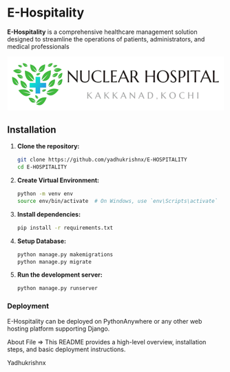 # E-Hospitality

**E-Hospitality** is a comprehensive healthcare management solution designed to streamline the operations of patients, administrators, and medical professionals 

<img src="https://raw.githubusercontent.com/haplle/image-host-temporary/main/logo.png" alt="Nuclear Hospital Logo" class="logo">

## Installation

1. **Clone the repository:**
     ```bash
   git clone https://github.com/yadhukrishnx/E-HOSPITALITY
   cd E-HOSPITALITY

2. **Create Virtual Environment:**
     ```bash
     python -m venv env
     source env/bin/activate  # On Windows, use `env\Scripts\activate`
3. **Install dependencies:**
    ```bash
    pip install -r requirements.txt
4. **Setup Database:**
    ```bash
    python manage.py makemigrations
    python manage.py migrate
5. **Run the development server:**
    ```bash
    python manage.py runserver


### Deployment
E-Hospitality can be deployed on PythonAnywhere or any other web hosting platform supporting Django.







About File => This README provides a high-level overview, installation steps, and basic deployment instructions.

Yadhukrishnx
